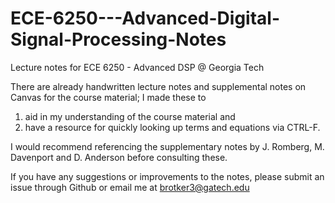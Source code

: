 # ECE-6250---Advanced-Digital-Signal-Processing-Notes
Lecture notes for ECE 6250 - Advanced DSP @ Georgia Tech

There are already handwritten lecture notes and supplemental notes on Canvas for the course material; I made these to 
1) aid in my understanding of the course material and
2) have a resource for quickly looking up terms and equations via CTRL-F.
    
I would recommend referencing the supplementary notes by J. Romberg, M. Davenport and D. Anderson before consulting these. 

If you have any suggestions or improvements to the notes, please submit an issue through Github or email me at brotker3@gatech.edu

